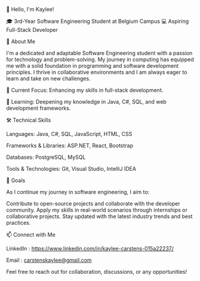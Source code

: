👋 Hello, I'm Kaylee!

🎓 3rd-Year Software Engineering Student at Belgium Campus
💻 Aspiring Full-Stack Developer

🌟 About Me

I'm a dedicated and adaptable Software Engineering student with a passion for technology and problem-solving. My journey in computing has equipped me with a solid foundation in programming and software development principles. I thrive in collaborative environments and I am always eager to learn and take on new challenges.

🔭 Current Focus: Enhancing my skills in full-stack development.

🌱 Learning: Deepening my knowledge in Java, C#, SQL, and web development frameworks.

🛠️ Technical Skills

Languages: Java, C#, SQL, JavaScript, HTML, CSS

Frameworks & Libraries: ASP.NET, React, Bootstrap

Databases: PostgreSQL, MySQL

Tools & Technologies: Git, Visual Studio, IntelliJ IDEA

🎯 Goals

As I continue my journey in software engineering, I aim to:

Contribute to open-source projects and collaborate with the developer community.
Apply my skills in real-world scenarios through internships or collaborative projects.
Stay updated with the latest industry trends and best practices.

📫 Connect with Me

LinkedIn : https://www.linkedin.com/in/kaylee-carstens-015a22237/

Email : carstenskaylee@gmail.com

Feel free to reach out for collaboration, discussions, or any opportunities!

